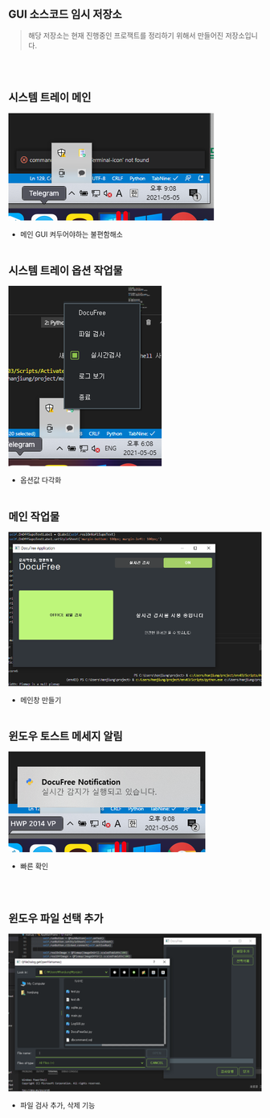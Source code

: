 ## GUI 소스코드 임시 저장소

> 해당 저장소는 현재 진행중인 프로잭트를 정리하기 위해서 만들어진 저장소입니다.


<br><br>

## 시스템 트레이 메인
![image](./image/4.png)
- 메인 GUI 켜두어야하는 불편함해소
<br><br>


## 시스템 트레이 옵션 작업물
![image](./image/1.png)
- 옵션값 다각화
<br><br>

## 메인 작업물
![image](./image/2.png)
- 메인창 만들기
<br><br>

## 윈도우 토스트 메세지 알림
![image](./image/5.png)
- 빠른 확인

<br><br>
## 윈도우 파일 선택 추가
![image](./image/6.png)
- 파일 검사 추가, 삭제 기능 
